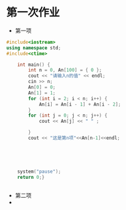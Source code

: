 # 第一次作业
* 第一项
```c++
#include<iostream>
using namespace std;
#include<ctime>

	int main() {
		int n = 0, An[100] = { 0 };
		cout << "请输入n的值" << endl;
		cin >> n;
		An[0] = 0;
		An[1] = 1;
		for (int i = 2; i < n; i++) {
			An[i] = An[i - 1] + An[i - 2];
		}
		for (int j = 0; j < n; j++) {
			cout << An[j] << " " ;

		}
		cout << "这是第n项"<<An[n-1]<<endl;
			
	
	

	
	system("pause");
	return 0;}
	
```
* 第二项
* 


	
<!--stackedit_data:
eyJoaXN0b3J5IjpbNjM4NzI1MjY3LDM2NjI3NzY5NywxNDIzMD
Y2NjY3LDg2Mjg0NTI3NiwxMzUyMTY0NTk1XX0=
-->